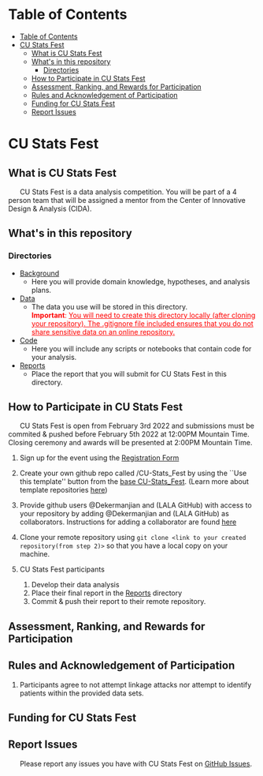 # Table of Contents
- [Table of Contents](#table-of-contents)
- [CU Stats Fest](#cu-stats-fest)
  - [What is CU Stats Fest](#what-is-cu-stats-fest)
  - [What's in this repository](#whats-in-this-repository)
    - [Directories](#directories)
  - [How to Participate in CU Stats Fest](#how-to-participate-in-cu-stats-fest)
  - [Assessment, Ranking, and Rewards for Participation](#assessment-ranking-and-rewards-for-participation)
  - [Rules and Acknowledgement of Participation](#rules-and-acknowledgement-of-participation)
  - [Funding for CU Stats Fest](#funding-for-cu-stats-fest)
  - [Report Issues](#report-issues)

# CU Stats Fest

## What is CU Stats Fest
&nbsp;&nbsp;&nbsp;&nbsp;&nbsp;&nbsp;CU Stats Fest is a data analysis competition. You will be part of a 4 person team that will be assigned a mentor from the Center of Innovative Design & Analysis (CIDA). 

## What's in this repository

### Directories

* [Background](Background/)
  * Here you will provide domain knowledge, hypotheses, and analysis plans.
* [Data](Data/)
  * The data you use will be stored in this directory.<br> <span style="color:red;"><b>Important</b>: <u>You will need to create this directory locally (after cloning your repository). The .gitignore file included ensures that you do not share sensitive data on an online repository.</u></span>
* [Code](Code/)
  * Here you will include any scripts or notebooks that contain code for your analysis.
* [Reports](Reports/)
  * Place the report that you will submit for CU Stats Fest in this directory.

## How to Participate in CU Stats Fest
&nbsp;&nbsp;&nbsp;&nbsp;&nbsp;&nbsp;CU Stats Fest is open from February 3rd 2022 and submissions must be commited & pushed before February 5th 2022 at 12:00PM Mountain Time. Closing ceremony and awards will be presented at 2:00PM Mountain Time.

1. Sign up for the event using the [Registration Form](https://app.smartsheet.com/b/form/fd67eccbeb474727a70d69ee30eff869)

2. Create your own github repo called <user-id>/CU-Stats_Fest by using the ``Use
   this template'' button from the [base
   CU-Stats_Fest](https://github.com/CIDA-CSPH/CU-Stats_Fest).  (Learn
   more about template repositories
   [here](https://docs.github.com/articles/creating-a-repository-from-a-template/))

3. Provide github users @Dekermanjian and (LALA GitHub) with access to your repository by adding @Dekermanjian and (LALA GitHub) as
   collaborators.  Instructions for adding a collaborator are found
   [here](https://docs.github.com/en/github/setting-up-and-managing-your-github-user-account/managing-access-to-your-personal-repositories/inviting-collaborators-to-a-personal-repository)

4. Clone your remote repository using ```git clone <link to your created repository(from step 2)>``` so that you have a local copy on your machine.

5. CU Stats Fest participants 
   1. Develop their data analysis
   2. Place their final report in the [Reports](Reports/) directory
   3. Commit & push their report to their remote repository.


## Assessment, Ranking, and Rewards for Participation

## Rules and Acknowledgement of Participation
1. Participants agree to not attempt linkage attacks nor attempt to identify patients within the provided data sets.

## Funding for CU Stats Fest

## Report Issues
&nbsp;&nbsp;&nbsp;&nbsp;&nbsp;&nbsp;Please report any issues you have with CU Stats Fest on [GitHub Issues](https://github.com/CIDA-CSPH/CU-Stats_Fest/issues).